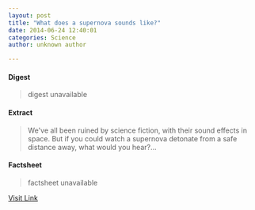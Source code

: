 ```yaml
---
layout: post
title: "What does a supernova sounds like?"
date: 2014-06-24 12:40:01
categories: Science
author: unknown author

---
```



#### Digest
>digest unavailable

#### Extract
>We've all been ruined by science fiction, with their sound effects in space. But if you could watch a supernova detonate from a safe distance away, what would you hear?...

#### Factsheet
>factsheet unavailable

[Visit Link](http://phys.org/news322816507.html)


